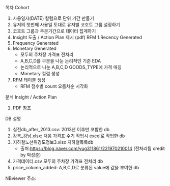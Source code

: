 목차
Cohort
1. 사용일자(DATE) 칼럼으로 단위 기간 만들기
2. 유저의 첫번째 사용일 토대로 유저별 코호트 그룹 설정하기
3. 코호트 그룹과 주문기간으로 데이터 집계하기
4. Insight 도출 / Action Plan 제시 (pdf)
RFM 
1.Recency Generated
2. Frequency Generated
3. Monetary Generated
    - 모두의 주차장 가격표 전처리
    - A,B,C,D를 구분을 나눈 논리적인 기준 EDA
    - 논리적으로 나눈 A,B,C,D GOODS_TYPE에 가격 매칭
    - Monetary 컬럼 생성
4. RFM 테이블 생성
    - RFM 점수별 count 오름차순 시각화 

분석 Insight / Action Plan 
1. PDF 참조 

DB 설명
1. 실전db_after_2013.csv: 2013년 이후만 포함한 db
2. 강북_강남.xlsx: 처음 가격표 수기 작업시 excel로 작업한 db
3. 지하철노선위경도정보3.xlsx 지하철목록db 
    - 출처:https://blog.naver.com/yug311861/221970210014 (전처리됨 credit by 박성준)
4. 가격데이터.csv 모두의 주차장 가격표 전처리 db
5. price_column_added: A,B,C,D로 분류된 value에 값을 부여한 db

NBviewer 주소: 
